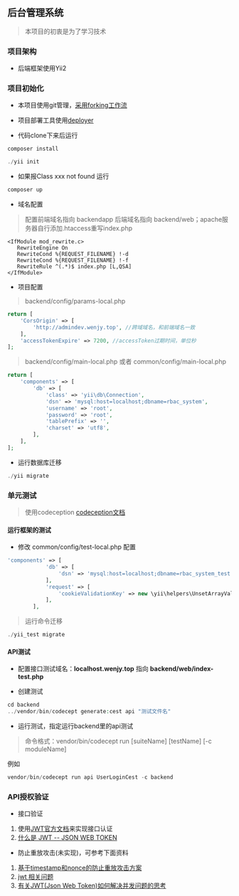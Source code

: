 ## 后台管理系统

> 本项目的初衷是为了学习技术

### 项目架构

- 后端框架使用Yii2

### 项目初始化

- 本项目使用git管理，[采用forking工作流](https://github.com/xirong/my-git/blob/master/git-workflow-tutorial.md#24-forking%E5%B7%A5%E4%BD%9C%E6%B5%81)

- 项目部署工具使用[deployer](https://deployer.org/docs)

- 代码clone下来后运行

```php
composer install
```
```php
./yii init
```

- 如果报Class xxx not found 运行

```php
composer up
```

- 域名配置

> 配置前端域名指向 backendapp 后端域名指向 backend/web；apache服务器自行添加.htaccess重写index.php

```apacheconfig
<IfModule mod_rewrite.c>
   RewriteEngine On
   RewriteCond %{REQUEST_FILENAME} !-d
   RewriteCond %{REQUEST_FILENAME} !-f
   RewriteRule ^(.*)$ index.php [L,QSA]
</IfModule>

```

- 项目配置

> backend/config/params-local.php
```php
return [
    'CorsOrigin' => [
        'http://admindev.wenjy.top', //跨域域名，和前端域名一致
    ],
    'accessTokenExpire' => 7200, //accessToken过期时间，单位秒
];
```

> backend/config/main-local.php 或者 common/config/main-local.php

```php
return [
    'components' => [
        'db' => [
            'class' => 'yii\db\Connection',
            'dsn' => 'mysql:host=localhost;dbname=rbac_system',
            'username' => 'root',
            'password' => 'root',
            'tablePrefix' => '',
            'charset' => 'utf8',
        ],
    ],
];
```

- 运行数据库迁移

```php
./yii migrate
```

### 单元测试

> 使用codeception [codeception文档](https://codeception.com/docs/10-WebServices#REST)

#### 运行框架的测试

- 修改 common/config/test-local.php 配置

```php
'components' => [
            'db' => [
                'dsn' => 'mysql:host=localhost;dbname=rbac_system_test',
            ],
            'request' => [
                'cookieValidationKey' => new \yii\helpers\UnsetArrayValue(),
            ],
        ],
```

> 运行命令迁移

```php
./yii_test migrate
```

#### API测试

- 配置接口测试域名：**localhost.wenjy.top** 指向 **backend/web/index-test.php**

- 创建测试

>
```php
cd backend
../vendor/bin/codecept generate:cest api "测试文件名"
```

- 运行测试，指定运行backend里的api测试

> 命令格式：vendor/bin/codecept run [suiteName] [testName] [-c moduleName]

例如

```php
vendor/bin/codecept run api UserLoginCest -c backend
```

### API授权验证

- 接口验证

1. 使用[JWT官方文档](https://jwt.io/introduction/)来实现接口认证
2. [什么是 JWT -- JSON WEB TOKEN](https://www.jianshu.com/p/576dbf44b2ae)

- 防止重放攻击(未实现)，可参考下面资料

1. [基于timestamp和nonce的防止重放攻击方案](https://blog.csdn.net/koastal/article/details/53456696)
2. [jwt 相关问题](https://github.com/bigmeow/JWT/issues/4)
3. [有关JWT(Json Web Token)如何解决并发问题的思考](https://zhuanlan.zhihu.com/p/22693223)


